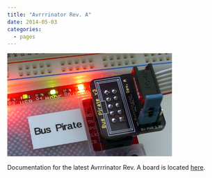 ```yaml
---
title: "Avrrrinator Rev. A"
date: 2014-05-03
categories:
  - pages
---
```


![avra](/avra/images/avrrinator-a2-bp.png)

Documentation for the latest Avrrrinator Rev. A board is located [here](https://github.com/davidk/avrrrinator/tree/master/hardware/revA).

